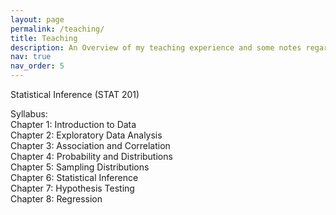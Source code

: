 ```yaml
---
layout: page
permalink: /teaching/
title: Teaching
description: An Overview of my teaching experience and some notes regarding that
nav: true
nav_order: 5
---
```


Statistical Inference (STAT 201)

Syllabus: \
Chapter 1: Introduction to Data \
Chapter 2: Exploratory Data Analysis \
Chapter 3: Association and Correlation \
Chapter 4: Probability and Distributions \
Chapter 5: Sampling Distributions \
Chapter 6: Statistical Inference \
Chapter 7: Hypothesis Testing \
Chapter 8: Regression
